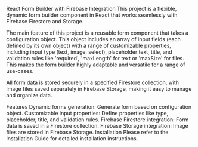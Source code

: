React Form Builder with Firebase Integration
This project is a flexible, dynamic form builder component in React that works seamlessly with Firebase Firestore and Storage.

The main feature of this project is a reusable form component that takes a configuration object. This object includes an array of input fields (each defined by its own object) with a range of customizable properties, including input type (text, image, select), placeholder text, title, and validation rules like 'required', 'maxLength' for text or 'maxSize' for files. This makes the form builder highly adaptable and versatile for a range of use-cases.

All form data is stored securely in a specified Firestore collection, with image files saved separately in Firebase Storage, making it easy to manage and organize data.

Features
Dynamic forms generation: Generate form based on configuration object.
Customizable input properties: Define properties like type, placeholder, title, and validation rules.
Firebase Firestore integration: Form data is saved in a Firestore collection.
Firebase Storage integration: Image files are stored in Firebase Storage.
Installation
Please refer to the Installation Guide for detailed installation instructions.
